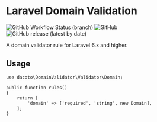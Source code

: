# Laravel Domain Validation

![GitHub Workflow Status (branch)](https://img.shields.io/github/workflow/status/dacoto/laravel-domain-validation/CI/master)
![GitHub](https://img.shields.io/github/license/dacoto/laravel-domain-validation)
![GitHub release (latest by date)](https://img.shields.io/github/v/release/dacoto/laravel-domain-validation)

A domain validator rule for Laravel 6.x and higher.

## Usage

```
use dacoto\DomainValidator\Validator\Domain;

public function rules()
{
    return [
        'domain' => ['required', 'string', new Domain],
    ];
}
```
